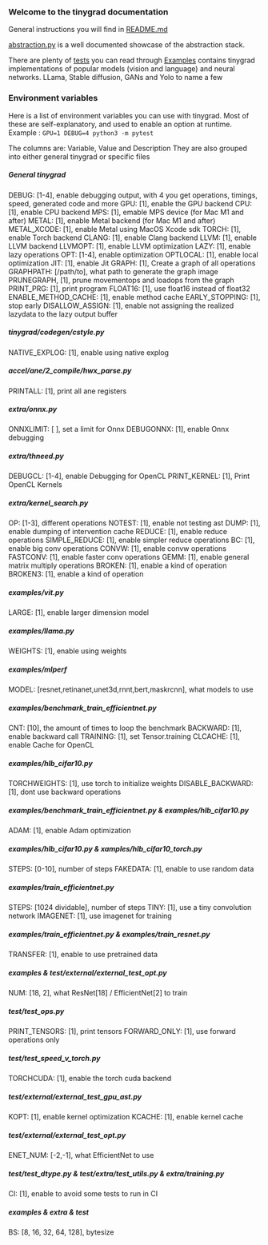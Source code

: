 ### Welcome to the tinygrad documentation

General instructions you will find in [README.md](https://github.com/geohot/tinygrad/blob/master/README.md)

[abstraction.py](https://github.com/geohot/tinygrad/blob/master/docs/abstractions.py) is a well documented showcase of the abstraction stack.

There are plenty of [tests](https://github.com/geohot/tinygrad/tree/master/test) you can read through
[Examples](https://github.com/geohot/tinygrad/tree/master/examples) contains tinygrad implementations of popular models (vision and language) and neural networks. LLama, Stable diffusion, GANs and Yolo to name a few

### Environment variables
Here is a list of environment variables you can use with tinygrad.
Most of these are self-explanatory, and used to enable an option at runtime.
Example : `GPU=1 DEBUG=4 python3 -m pytest`

The columns are: Variable, Value and Description
They are also grouped into either general tinygrad or specific files

##### General tinygrad
DEBUG: [1-4], enable debugging output, with 4 you get operations, timings, speed, generated code and more
GPU: [1], enable the GPU backend
CPU: [1], enable CPU backend
MPS: [1], emable MPS device (for Mac M1 and after)
METAL: [1], enable Metal backend (for Mac M1 and after)
METAL_XCODE: [1], enable Metal using MacOS Xcode sdk
TORCH: [1], enable Torch backend
CLANG: [1], enable Clang backend
LLVM: [1], enable LLVM backend
LLVMOPT: [1], enable LLVM optimization
LAZY: [1], enable lazy operations
OPT: [1-4], enable optimization
OPTLOCAL: [1], enable local optimization
JIT: [1], enable Jit
GRAPH: [1], Create a graph of all operations
GRAPHPATH: [/path/to], what path to generate the graph image
PRUNEGRAPH, [1], prune movementops and loadops from the graph
PRINT_PRG: [1], print program
FLOAT16: [1], use float16 instead of float32
ENABLE_METHOD_CACHE: [1], enable method cache
EARLY_STOPPING: [1], stop early
DISALLOW_ASSIGN: [1], enable not assigning the realized lazydata to the lazy output buffer

##### tinygrad/codegen/cstyle.py
NATIVE_EXPLOG: [1], enable using native explog

##### accel/ane/2_compile/hwx_parse.py
PRINTALL: [1], print all ane registers

##### extra/onnx.py
ONNXLIMIT: [ ], set a limit for Onnx
DEBUGONNX: [1], enable Onnx debugging

##### extra/thneed.py
DEBUGCL: [1-4], enable Debugging for OpenCL
PRINT_KERNEL: [1], Print OpenCL Kernels

##### extra/kernel_search.py
OP: [1-3], different operations
NOTEST: [1], enable not testing ast
DUMP: [1], enable dumping of intervention cache
REDUCE: [1], enable reduce operations
SIMPLE_REDUCE: [1], enable simpler reduce operations
BC: [1], enable big conv operations
CONVW: [1], enable convw operations
FASTCONV: [1], enable faster conv operations
GEMM: [1], enable general matrix multiply operations
BROKEN: [1], enable a kind of operation
BROKEN3: [1], enable a kind of operation

##### examples/vit.py
LARGE: [1], enable larger dimension model

##### examples/llama.py
WEIGHTS: [1], enable using weights

##### examples/mlperf
MODEL: [resnet,retinanet,unet3d,rnnt,bert,maskrcnn], what models to use

##### examples/benchmark_train_efficientnet.py
CNT: [10], the amount of times to loop the benchmark
BACKWARD: [1], enable backward call
TRAINING: [1], set Tensor.training
CLCACHE: [1], enable Cache for OpenCL

##### examples/hlb_cifar10.py
TORCHWEIGHTS: [1], use torch to initialize weights
DISABLE_BACKWARD: [1], dont use backward operations

##### examples/benchmark_train_efficientnet.py & examples/hlb_cifar10.py
ADAM: [1], enable Adam optimization

##### examples/hlb_cifar10.py & xamples/hlb_cifar10_torch.py
STEPS: [0-10], number of steps
FAKEDATA: [1], enable to use random data

##### examples/train_efficientnet.py
STEPS: [1024 dividable], number of steps
TINY: [1], use a tiny convolution network
IMAGENET: [1], use imagenet for training

##### examples/train_efficientnet.py & examples/train_resnet.py
TRANSFER: [1], enable to use pretrained data

##### examples & test/external/external_test_opt.py
NUM: [18, 2], what ResNet[18] / EfficientNet[2] to train

##### test/test_ops.py
PRINT_TENSORS: [1], print tensors
FORWARD_ONLY: [1], use forward operations only

##### test/test_speed_v_torch.py
TORCHCUDA: [1], enable the torch cuda backend

##### test/external/external_test_gpu_ast.py
KOPT: [1], enable kernel optimization
KCACHE: [1], enable kernel cache

##### test/external/external_test_opt.py
ENET_NUM: [-2,-1], what EfficientNet to use

##### test/test_dtype.py & test/extra/test_utils.py & extra/training.py
CI: [1], enable to avoid some tests to run in CI

##### examples & extra & test
BS: [8, 16, 32, 64, 128], bytesize

